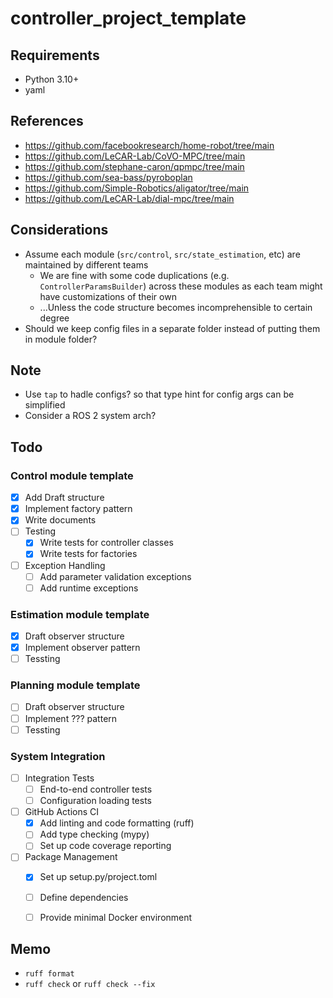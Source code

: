 # controller_project_template

## Requirements
- Python 3.10+
- yaml

## References
- https://github.com/facebookresearch/home-robot/tree/main
- https://github.com/LeCAR-Lab/CoVO-MPC/tree/main
- https://github.com/stephane-caron/qpmpc/tree/main
- https://github.com/sea-bass/pyroboplan
- https://github.com/Simple-Robotics/aligator/tree/main
- https://github.com/LeCAR-Lab/dial-mpc/tree/main

## Considerations
- Assume each module (`src/control`, `src/state_estimation`, etc) are maintained by different teams
  - We are fine with some code duplications (e.g. `ControllerParamsBuilder`) across these modules as each team might have customizations of their own
  - ...Unless the code structure becomes incomprehensible to certain degree
- Should we keep config files in a separate folder instead of putting them in module folder?

## Note
- Use `tap` to hadle configs? so that type hint for config args can be simplified
- Consider a ROS 2 system arch?

## Todo
### Control module template
- [x] Add Draft structure
- [x] Implement factory pattern
- [x] Write documents
- [ ] Testing
  - [x] Write tests for controller classes
  - [x] Write tests for factories
- [ ] Exception Handling
  - [ ] Add parameter validation exceptions
  - [ ] Add runtime exceptions
### Estimation module template
- [x] Draft observer structure
- [x] Implement observer pattern
- [ ] Tessting
### Planning module template
- [ ] Draft observer structure
- [ ] Implement ??? pattern
- [ ] Tessting
### System Integration
- [ ] Integration Tests
  - [ ] End-to-end controller tests
  - [ ] Configuration loading tests
- [ ] GitHub Actions CI
  - [x] Add linting and code formatting (ruff)
  - [ ] Add type checking (mypy)
  - [ ] Set up code coverage reporting
- [ ] Package Management
  - [x] Set up setup.py/project.toml
  - [ ] Define dependencies
  - [ ] Provide minimal Docker environment


## Memo
- `ruff format`
- `ruff check` or `ruff check --fix`